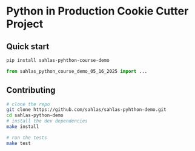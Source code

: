 # Python in Production Cookie Cutter Project

## Quick start

```bash
pip install sahlas-pyhthon-course-demo
```

```python
from sahlas_python_course_demo_05_16_2025 import ...
```

## Contributing

```bash
# clone the repo
git clone https://github.com/sahlas/sahlas-pyhthon-demo.git
cd sahlas-python-demo
# install the dev dependencies
make install

# run the tests
make test
```
